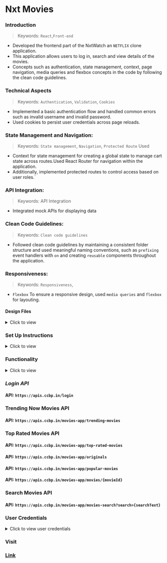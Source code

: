 # Nxt Movies

### Introduction

> Keywords: `React`,`Front-end`

- Developed the frontend part of the NxtWatch an `NETFLIX` clone application.
- This application allows users to log in, search and view details of the movies.
- Concepts such as authentication, state management, context, page navigation, media queries and flexbox concepts in the code by following the clean code guidelines.

### Technical Aspects

> Keywords: `Authentication`, `Validation`, `Cookies`

- Implemented a basic authentication flow and handled common errors such as invalid username and invalid password.
- Used cookies to persist user credentials across page reloads.

### State Management and Navigation:

> Keywords: `State management`, `Navigation`, `Protected Route` Used

- Context for state management for creating a global state to manage cart state across routes.Used React Router for navigation within the application.
- Additionally, implemented protected routes to control access based on user roles.`

### API Integration:

> Keywords: API Integration

- Integrated mock APIs for displaying data

### Clean Code Guidelines:

> Keywords: `Clean code guidelines`

- Followed clean code guidelines by maintaining a consistent folder structure and used meaningful naming conventions, such as `prefixing` event handlers with `on` and creating `reusable` components throughout the application.

### Responsiveness:

> Keywords: `Responsiveness`,

- `Flexbox` To ensure a responsive design, used `media queries` and `flexbox` for layouting.

#### Design Files

<details>
<summary>Click to view</summary>

- You can check the **Design Files** for different devices <a href="https://www.figma.com/file/tPdVlj0p5PESmymNkHYVgk/Movies_App?node-id=0%3A1" target="_blank">here</a>.

</details>

### Set Up Instructions

<details>
<summary>Click to view</summary>

- Download dependencies by running `npm install`
- Start up the app using `npm start`
</details>

### Functionality

<details>
<summary>Click to view</summary>
<br/>

- **Login Route**

  - When an invalid username and password are provided and the **Login** button is clicked, then the respective error message received from the response is displayed
  - When a valid username and password are provided and the **Login** button is clicked, then the page is navigated to the Home Route
  - When an _unauthenticated_ user tries to access the Home Route, Popular Route, Search Route, Account Route and Movie Item Details Route, then the page is navigated to Login Route
  - When an _authenticated_ user tries to access the Home Route, Popular Route, Search Route, Account Route and Movie Item Details Route, then the page is navigated to the respective route
  - When an _authenticated_ user tries to access the Login Route, then the page is navigated to the Home Route

- **Home Route**

  - When an authenticated user opens the Home Route,

    - An HTTP Get request is made to **Trending Now Movies API URL**, **Originals API URL** with `jwt_token` in the Cookies

      - **_Loader_** is displayed while fetching the each data
      - After the data is successfully fetched from both the API's
        - A **random** movie title and movie poster with its details is displayed from the **Originals Response**
        - Display the list of movies received from the Trending Now Movies Response
        - Display the list of movies received from the Originals Response
      - If any of the HTTP GET request made is unsuccessful, then the failure view given in the **Figma** screens is displayed respectively
        - When the **Try Again** button is clicked, then the respective HTTP GET request is made

        - When a **Movie** item is clicked, then the page is navigated to the Movie Item Details Route

      - An HTTP Get request is made to **Top Rated Movies API URL** as well

      - **_Loader_** is displayed while fetching the data
      - After the data is successfully fetched from the API
        - Display the list of movies received from the top rated movies response
      - If the HTTP GET request made is unsuccessful, then the failure view given in the **Figma** screens is displayed
        - When the **Try Again** button is clicked, then the HTTP GET request is made to **Top Rated Movies API URL**

      - Users can browse popular movies & searched movies using pagination buttons.

  - **Header**

    - When the **Movies** logo in the header is clicked, then the page is navigated to the Home Route
    - When the **Home** link in the Header is clicked, then the page is navigated to the Home Route
    - When the **Popular** link in the header is clicked, then the page is navigated to the Popular Route
    - When the **Search** icon in the header is clicked, then the page is navigated to the Search Route
    - When the **Profile** logo in the header is clicked, then the page is navigated to the Account Route

- **Popular Route**

  - When an authenticated user opens the Popular Route

    - An HTTP GET request is made to **Popular Movies API URL** with `jwt_token` in the Cookies

      - **_Loader_** is displayed while fetching the data
      - After the data is fetched successfully, the response received is displayed
      - If the HTTP GET request made is unsuccessful, then the failure view given in the **Figma** screens is displayed
        - When the **Try Again** button is clicked, an HTTP GET request is made to **Popular Movies API URL**

    - When a **Movie** item is clicked, then the page is navigated to the Movie Item Details Route
    - All the header functionalities mentioned in the Home Route works in this route accordingly

- **Movie Item details Route**

  - When an authenticated user opens the Movie Item Details Route

    - An HTTP GET request is made to **Movie Item Details API URL** with `jwt_token` in the Cookies

      - **_Loader_** is displayed while fetching the data
      - After the data is fetched successfully,
        - Movie item details received from the response is displayed
        - Display the list of similar movies received from the response
      - If the HTTP GET request made is unsuccessful, then the failure view given in the **Figma** screens is displayed
        - When the **Try Again** button is clicked, an HTTP GET request is made to **Movie Item Details API URL**

    - All the header functionalities mentioned in the Home Route works in this route accordingly

- **Search Route**

  - When an authenticated user opens the Search Route

    - When a value is provided in the search input and the button with the search icon is clicked

      - Make an HTTP GET request to the **Search Movies API URL** with `jwt_token` in the Cookies and query parameter `search` with value as the text provided in the search input
      - **_Loader_** is displayed while fetching the data
      - After the data is fetched successfully, display the list of movies received from the response
      - If the HTTP GET request made is unsuccessful, then the failure view given in the **Figma** screens is displayed
        - When the **Try Again** button is clicked, an HTTP GET request is made to **Search Movies API URL**
      - When the HTTP GET request made to the **Search Movies API URL** returns an empty list for movies then **Search no results** view is displayed

    - When a **Movie** item is clicked, then the page is navigated to the Movie Item Details Route
    - All the header functionalities mentioned in the Home Route  works in this route accordingly

- **Account Route**

  - When an authenticated user opens the Account Route

    - The username which was provided in the login, is displayed
    - The password which was provided in the login, is displayed in masked
    - When the **Logout** button is clicked, then the page is navigated to the Login Route

  - All the header functionalities mentioned in the Home Route  works in this route accordingly

- **Not Found Route**

  - When a random path is provided as the URL, then the page  navigates to the Not Found Route

- Users is able to view the website responsively in mobile view, tablet view as well

</details>

### ***Login API***


#### API: `https://apis.ccbp.in/login`

### **Trending Now Movies API**

#### API: `https://apis.ccbp.in/movies-app/trending-movies`

### **Top Rated Movies API**

#### API: `https://apis.ccbp.in/movies-app/top-rated-movies`

#### API: `https://apis.ccbp.in/movies-app/originals`

#### API: `https://apis.ccbp.in/movies-app/popular-movies`

#### API: `https://apis.ccbp.in/movies-app/movies/{movieId}`

### **Search Movies API**

#### API: `https://apis.ccbp.in/movies-app/movies-search?search={searchText}`

</details>

### User Credentials

<details>
<summary>Click to view user credentials</summary>

<br/>

```text
 username: rahul
 password: rahul@2021
```

<br/>
</details>

### Visit

### [Link](https://moviesapprjs.ccbp.tech/)
